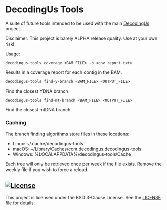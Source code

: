 # DecodingUs Tools

A suite of future tools intended to be used with the main [DecodingUs](https://github.com/JamesKane/decodingus) project.

Disclaimer: This project is barely ALPHA release quality.  Use at your own risk!

Usage: 
```shell
decodingus-tools coverage <BAM_FILE> -o <cov_report.txt>
```

Results in a coverage report for each contig in the BAM.

```shell
decodingus-tools find-y-branch <BAM_FILE> <OUTPUT_FILE>
```

Find the closest YDNA branch

```shell
decodingus-tools find-mt-branch <BAM_FILE> <OUTPUT_FILE>
```

Find the closest mtDNA branch

### Caching
The branch finding algorithms store files in these locations:
* Linux: ~/.cache/decodingus-tools
* macOS: ~/Library/Caches/com.decodingus.decodingus-tools
* Windows: %LOCALAPPDATA%\decodingus-tools\Cache

Each tree will only be retrieved once per week if the file exists.  Remove the weekly file if you wish to force a reload.

## [![License](https://img.shields.io/badge/License-BSD_3--Clause-blue.svg)](https://opensource.org/licenses/BSD-3-Clause)

This project is licensed under the BSD 3-Clause License. See the [LICENSE](LICENSE) file for details.

